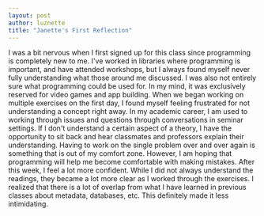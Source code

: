 ```yaml
---
layout: post
author: luznette
title: "Janette's First Reflection"
---
```

I was a bit nervous when I first signed up for this class since programming is completely new to me. I've worked in libraries where programming is important, and have attended workshops, but I always found myself never fully understanding what those around me discussed. I was also not entirely sure what programming could be used for. In my mind, it was exclusively reserved for video games and app building. When we began working on multiple exercises on the first day, I found myself feeling frustrated for not understanding a concept right away. In my academic career, I am used to working through issues and questions through conversations in seminar settings. If I don't understand a certain aspect of a theory, I have the opportunity to sit back and hear classmates and professors explain their understanding. Having to work on the single problem over and over again is something that is out of my comfort zone. However, I am hoping that programming will help me become comfortable with making mistakes. After this week, I feel a lot more confident. While I did not always understand the readings, they became a lot more clear as I worked through the exercises. I realized that there is a lot of overlap from what I have learned in previous classes about metadata, databases, etc. This definitely made it less intimidating. 
